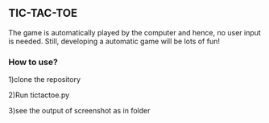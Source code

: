 <h2>TIC-TAC-TOE</h2>

The game is automatically played by the computer and hence, no user input is needed. Still, developing a automatic game will be lots of fun! 

<h3>How to use?</h3>

1)clone the repository 

2)Run tictactoe.py 

3)see the output of screenshot as in folder
